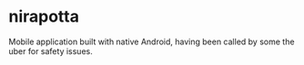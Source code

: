 # nirapotta
Mobile application built with native Android, having been called by some the uber for safety issues.
